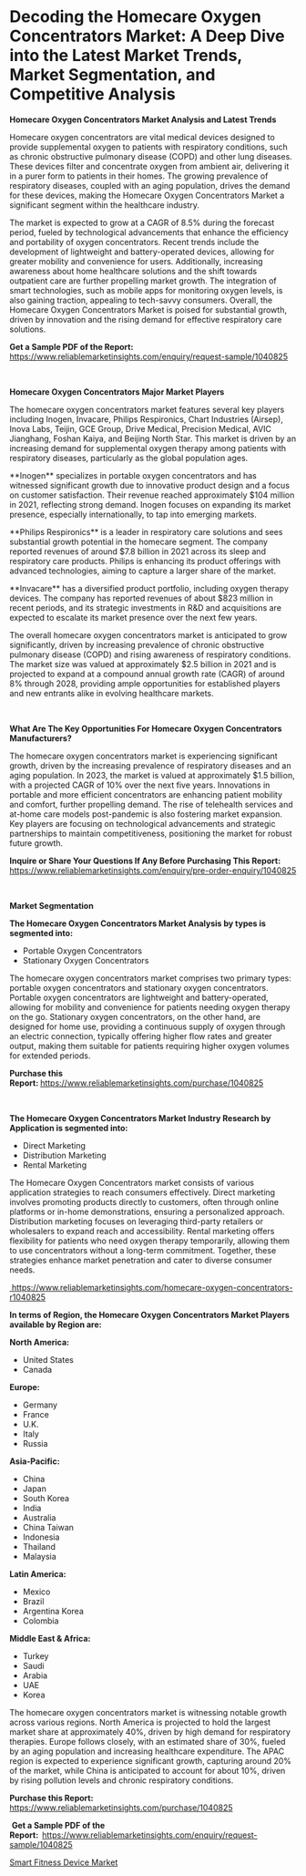 <p><h1>Decoding the Homecare Oxygen Concentrators Market: A Deep Dive into the Latest Market Trends, Market Segmentation, and Competitive Analysis</h1></p><p><strong>Homecare Oxygen Concentrators Market Analysis and Latest Trends</strong></p>
<p><p>Homecare oxygen concentrators are vital medical devices designed to provide supplemental oxygen to patients with respiratory conditions, such as chronic obstructive pulmonary disease (COPD) and other lung diseases. These devices filter and concentrate oxygen from ambient air, delivering it in a purer form to patients in their homes. The growing prevalence of respiratory diseases, coupled with an aging population, drives the demand for these devices, making the Homecare Oxygen Concentrators Market a significant segment within the healthcare industry.</p><p>The market is expected to grow at a CAGR of 8.5% during the forecast period, fueled by technological advancements that enhance the efficiency and portability of oxygen concentrators. Recent trends include the development of lightweight and battery-operated devices, allowing for greater mobility and convenience for users. Additionally, increasing awareness about home healthcare solutions and the shift towards outpatient care are further propelling market growth. The integration of smart technologies, such as mobile apps for monitoring oxygen levels, is also gaining traction, appealing to tech-savvy consumers. Overall, the Homecare Oxygen Concentrators Market is poised for substantial growth, driven by innovation and the rising demand for effective respiratory care solutions.</p></p>
<p><strong>Get a Sample PDF of the Report:&nbsp;</strong> <a href="https://www.reliablemarketinsights.com/enquiry/request-sample/1040825?utm_campaign=2994&utm_medium=2&utm_source=Github&utm_content=ia&utm_term=04032025&utm_id=homecare-oxygen-concentrators">https://www.reliablemarketinsights.com/enquiry/request-sample/1040825</a></p>
<p>&nbsp;</p>
<p><strong>Homecare Oxygen Concentrators Major Market Players</strong></p>
<p><p>The homecare oxygen concentrators market features several key players including Inogen, Invacare, Philips Respironics, Chart Industries (Airsep), Inova Labs, Teijin, GCE Group, Drive Medical, Precision Medical, AVIC Jianghang, Foshan Kaiya, and Beijing North Star. This market is driven by an increasing demand for supplemental oxygen therapy among patients with respiratory diseases, particularly as the global population ages.</p><p>**Inogen** specializes in portable oxygen concentrators and has witnessed significant growth due to innovative product design and a focus on customer satisfaction. Their revenue reached approximately $104 million in 2021, reflecting strong demand. Inogen focuses on expanding its market presence, especially internationally, to tap into emerging markets.</p><p>**Philips Respironics** is a leader in respiratory care solutions and sees substantial growth potential in the homecare segment. The company reported revenues of around $7.8 billion in 2021 across its sleep and respiratory care products. Philips is enhancing its product offerings with advanced technologies, aiming to capture a larger share of the market.</p><p>**Invacare** has a diversified product portfolio, including oxygen therapy devices. The company has reported revenues of about $823 million in recent periods, and its strategic investments in R&D and acquisitions are expected to escalate its market presence over the next few years.</p><p>The overall homecare oxygen concentrators market is anticipated to grow significantly, driven by increasing prevalence of chronic obstructive pulmonary disease (COPD) and rising awareness of respiratory conditions. The market size was valued at approximately $2.5 billion in 2021 and is projected to expand at a compound annual growth rate (CAGR) of around 8% through 2028, providing ample opportunities for established players and new entrants alike in evolving healthcare markets.</p></p>
<p>&nbsp;</p>
<p><strong>What Are The Key Opportunities For Homecare Oxygen Concentrators Manufacturers?</strong></p>
<p><p>The homecare oxygen concentrators market is experiencing significant growth, driven by the increasing prevalence of respiratory diseases and an aging population. In 2023, the market is valued at approximately $1.5 billion, with a projected CAGR of 10% over the next five years. Innovations in portable and more efficient concentrators are enhancing patient mobility and comfort, further propelling demand. The rise of telehealth services and at-home care models post-pandemic is also fostering market expansion. Key players are focusing on technological advancements and strategic partnerships to maintain competitiveness, positioning the market for robust future growth.</p></p>
<p><strong>Inquire or Share Your Questions If Any Before Purchasing This Report:</strong> <a href="https://www.reliablemarketinsights.com/enquiry/pre-order-enquiry/1040825?utm_campaign=2994&utm_medium=2&utm_source=Github&utm_content=ia&utm_term=04032025&utm_id=homecare-oxygen-concentrators">https://www.reliablemarketinsights.com/enquiry/pre-order-enquiry/1040825</a></p>
<p>&nbsp;</p>
<p><strong>Market Segmentation</strong></p>
<p><strong>The Homecare Oxygen Concentrators Market Analysis by types is segmented into:</strong></p>
<p><ul><li>Portable Oxygen Concentrators</li><li>Stationary Oxygen Concentrators</li></ul></p>
<p><p>The homecare oxygen concentrators market comprises two primary types: portable oxygen concentrators and stationary oxygen concentrators. Portable oxygen concentrators are lightweight and battery-operated, allowing for mobility and convenience for patients needing oxygen therapy on the go. Stationary oxygen concentrators, on the other hand, are designed for home use, providing a continuous supply of oxygen through an electric connection, typically offering higher flow rates and greater output, making them suitable for patients requiring higher oxygen volumes for extended periods.</p></p>
<p><strong>Purchase this Report:&nbsp;</strong><a href="https://www.reliablemarketinsights.com/purchase/1040825?utm_campaign=2994&utm_medium=2&utm_source=Github&utm_content=ia&utm_term=04032025&utm_id=homecare-oxygen-concentrators">https://www.reliablemarketinsights.com/purchase/1040825</a></p>
<p>&nbsp;</p>
<p><strong>The Homecare Oxygen Concentrators Market Industry Research by Application is segmented into:</strong></p>
<p><ul><li>Direct Marketing</li><li>Distribution Marketing</li><li>Rental Marketing</li></ul></p>
<p><p>The Homecare Oxygen Concentrators market consists of various application strategies to reach consumers effectively. Direct marketing involves promoting products directly to customers, often through online platforms or in-home demonstrations, ensuring a personalized approach. Distribution marketing focuses on leveraging third-party retailers or wholesalers to expand reach and accessibility. Rental marketing offers flexibility for patients who need oxygen therapy temporarily, allowing them to use concentrators without a long-term commitment. Together, these strategies enhance market penetration and cater to diverse consumer needs.</p></p>
<p><a href="https://www.reliablemarketinsights.com/homecare-oxygen-concentrators-r1040825?utm_campaign=2994&utm_medium=2&utm_source=Github&utm_content=ia&utm_term=04032025&utm_id=homecare-oxygen-concentrators">&nbsp;https://www.reliablemarketinsights.com/homecare-oxygen-concentrators-r1040825</a></p>
<p><strong>In terms of Region, the Homecare Oxygen Concentrators Market Players available by Region are:</strong></p>
<p>
    <p> <strong> North America: </strong>
        <ul>
            <li>United States</li>
            <li>Canada</li>
        </ul>
        </p> 
    <p> <strong> Europe: </strong>
        <ul>
            <li>Germany</li>
            <li>France</li>
            <li>U.K.</li>
            <li>Italy</li>
            <li>Russia</li>
        </ul>
        </p> 
    <p> <strong> Asia-Pacific: </strong>
        <ul>
            <li>China</li>
            <li>Japan</li>
            <li>South Korea</li>
            <li>India</li>
            <li>Australia</li>
            <li>China Taiwan</li>
            <li>Indonesia</li>
            <li>Thailand</li>
            <li>Malaysia</li>
        </ul>
        </p> 
    <p> <strong> Latin America: </strong>
        <ul>
            <li>Mexico</li>
            <li>Brazil</li>
            <li>Argentina Korea</li>
            <li>Colombia</li>
        </ul>
        </p> 
    <p> <strong> Middle East & Africa: </strong>
        <ul>
            <li>Turkey</li>
            <li>Saudi</li>
            <li>Arabia</li>
            <li>UAE</li>
            <li>Korea</li>
        </ul>
    </p>
    </p>
<p><p>The homecare oxygen concentrators market is witnessing notable growth across various regions. North America is projected to hold the largest market share at approximately 40%, driven by high demand for respiratory therapies. Europe follows closely, with an estimated share of 30%, fueled by an aging population and increasing healthcare expenditure. The APAC region is expected to experience significant growth, capturing around 20% of the market, while China is anticipated to account for about 10%, driven by rising pollution levels and chronic respiratory conditions.</p></p>
<p><strong>Purchase this Report: </strong><a href="https://www.reliablemarketinsights.com/purchase/1040825?utm_campaign=2994&utm_medium=2&utm_source=Github&utm_content=ia&utm_term=04032025&utm_id=homecare-oxygen-concentrators">https://www.reliablemarketinsights.com/purchase/1040825</a></p>
<p>&nbsp;<strong>Get a Sample PDF of the Report:&nbsp;&nbsp;</strong><a href="https://www.reliablemarketinsights.com/enquiry/request-sample/1040825?utm_campaign=2994&utm_medium=2&utm_source=Github&utm_content=ia&utm_term=04032025&utm_id=homecare-oxygen-concentrators">https://www.reliablemarketinsights.com/enquiry/request-sample/1040825</a></p>
<p><strong></strong></p>
<p><p><a href="https://github.com/boysabotzoc/Market-Research-Report-List-1/blob/main/smart-fitness-device-market.md?utm_campaign=2994&utm_medium=2&utm_source=Github&utm_content=ia&utm_term=04032025&utm_id=homecare-oxygen-concentrators">Smart Fitness Device Market</a></p></p>